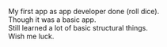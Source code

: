 My first app as app developer done (roll dice).<br>
Though it was a basic app.<br>
Still learned a lot of basic structural things.<br>
Wish me luck.
